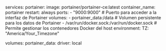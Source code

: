 services:
  portainer:
    image: portainer/portainer-ce:latest
    container_name: portainer
    restart: always
    ports:
      - "9000:9000" # Puerto para acceder a la interfaz de Portainer
    volumes:
      - portainer_data:/data # Volumen persistente para los datos de Portainer
      - /var/run/docker.sock:/var/run/docker.sock # Permite gestionar los contenedores Docker del host
    environment:
      TZ: "America/Your_Timezone"
      
volumes:
  portainer_data:
    driver: local
